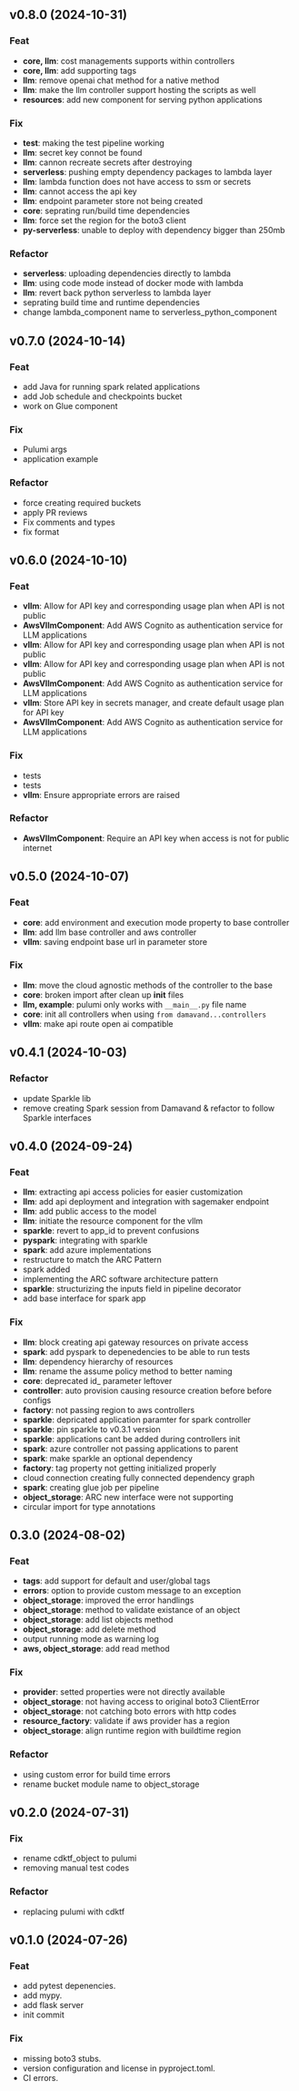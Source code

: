 ## v0.8.0 (2024-10-31)

### Feat

- **core, llm**: cost managements supports within controllers
- **core, llm**: add supporting tags
- **llm**: remove openai chat method for a native method
- **llm**: make the llm controller support hosting the scripts as well
- **resources**: add new component for serving python applications

### Fix

- **test**: making the test pipeline working
- **llm**: secret key connot be found
- **llm**: cannon recreate secrets after destroying
- **serverless**: pushing empty dependency packages to lambda layer
- **llm**: lambda function does not have access to ssm or secrets
- **llm**: cannot access the api key
- **llm**: endpoint parameter store not being created
- **core**: seprating run/build time dependencies
- **llm**: force set the region for the boto3 client
- **py-serverless**: unable to deploy with dependency bigger than 250mb

### Refactor

- **serverless**: uploading dependencies directly to lambda
- **llm**: using code mode instead of docker mode with lambda
- **llm**: revert back python serverless to lambda layer
- seprating build time and runtime dependencies
- change lambda_component name to serverless_python_component

## v0.7.0 (2024-10-14)

### Feat

- add Java for running spark related applications
- add Job schedule and checkpoints bucket
- work on Glue component

### Fix

- Pulumi args
- application example

### Refactor

- force creating required buckets
- apply PR reviews
- Fix comments and types
- fix format

## v0.6.0 (2024-10-10)

### Feat

- **vllm**: Allow for API key and corresponding usage plan when API is not public
- **AwsVllmComponent**: Add AWS Cognito as authentication service for LLM applications
- **vllm**: Allow for API key and corresponding usage plan when API is not public
- **vllm**: Allow for API key and corresponding usage plan when API is not public
- **AwsVllmComponent**: Add AWS Cognito as authentication service for LLM applications
- **vllm**: Store API key in secrets manager, and create default usage plan for API key
- **AwsVllmComponent**: Add AWS Cognito as authentication service for LLM applications

### Fix

- tests
- tests
- **vllm**: Ensure appropriate errors are raised

### Refactor

- **AwsVllmComponent**: Require an API key when access is not for public internet

## v0.5.0 (2024-10-07)

### Feat

- **core**: add environment and execution mode property to base controller
- **llm**: add llm base controller and aws controller
- **vllm**: saving endpoint base url in parameter store

### Fix

- **llm**: move the cloud agnostic methods of the controller to the base
- **core**: broken import after clean up __init__ files
- **llm, example**: pulumi only works with `__main__.py` file name
- **core**: init all controllers when using `from damavand...controllers`
- **vllm**: make api route open ai compatible

## v0.4.1 (2024-10-03)

### Refactor

- update Sparkle lib
- remove creating Spark session from Damavand & refactor to follow Sparkle interfaces

## v0.4.0 (2024-09-24)

### Feat

- **llm**: extracting api access policies for easier customization
- **llm**: add api deployment and integration with sagemaker endpoint
- **llm**: add public access to the model
- **llm**: initiate the resource component for the vllm
- **sparkle**: revert to app_id to prevent confusions
- **pyspark**: integrating with sparkle
- **spark**: add azure implementations
- restructure to match the ARC Pattern
- spark added
- implementing the ARC software architecture pattern
- **sparkle**: structurizing the inputs field in pipeline decorator
- add base interface for spark app

### Fix

- **llm**: block creating api gateway resources on private access
- **spark**: add pyspark to depenedencies to be able to run tests
- **llm**: dependency hierarchy of resources
- **llm**: rename the assume policy method to better naming
- **core**: deprecated id_ parameter leftover
- **controller**: auto provision causing resource creation before before configs
- **factory**: not passing region to aws controllers
- **sparkle**: depricated application paramter for spark controller
- **sparkle**: pin sparkle to v0.3.1 version
- **sparkle**: applications cant be added during controllers init
- **spark**: azure controller not passing applications to parent
- **spark**: make sparkle an optional dependency
- **factory**: tag property not getting initialized properly
- cloud connection creating fully connected dependency graph
- **spark**: creating glue job per pipeline
- **object_storage**: ARC new interface were not supporting
- circular import for type annotations

## 0.3.0 (2024-08-02)

### Feat

- **tags**: add support for default and user/global tags
- **errors**: option to provide custom message to an exception
- **object_storage**: improved the error handlings
- **object_storage**: method to validate existance of an object
- **object_storage**: add list objects method
- **object_storage**: add delete method
- output running mode as warning log
- **aws, object_storage**: add read method

### Fix

- **provider**: setted properties were not directly available
- **object_storage**: not having access to original boto3 ClientError
- **object_storage**: not catching boto errors with http codes
- **resource_factory**: validate if aws provider has a region
- **object_storage**: align runtime region with buildtime region

### Refactor

- using custom error for build time errors
- rename bucket module name to object_storage

## v0.2.0 (2024-07-31)

### Fix

- rename cdktf_object to pulumi
- removing manual test codes

### Refactor

- replacing pulumi with cdktf

## v0.1.0 (2024-07-26)

### Feat

- add pytest depenencies.
- add mypy.
- add flask server
- init commit

### Fix

- missing boto3 stubs.
- version configuration and license in pyproject.toml.
- CI errors.
